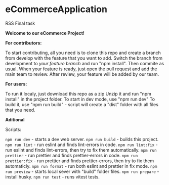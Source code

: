# eCommerceApplication

RSS Final task

**Welcome to our eCommerce Project!**

**For contributors:**

To start contributing, all you need is to clone this repo and create a branch from develop with the feature that you want to add. 
Switch the branch from development to *your feature branch* and run "npm install".
Then commite as usual.
When your feature is ready, just open the pull request and add the main team to review.
After review, your feature will be added by our team.

**For users:**

To run it localy, just download this repo as a zip
Unzip it and run "npm install" in the project folder.
To start in dev mode, use "npm run dev"
To build it, use "npm run build" - script will create a "dist" folder with all files that you need.

**Aditional**

Scripts:

`npm run dev` - starts a dev web server.
`npm run build` - builds this project.
`npm run lint` - run eslint and finds lint-errors in code.
`npm run lint:fix` - run eslint and finds lint-errors, then try to fix them automatically.
`npm run prettier` - run prettier and finds prettier-errors in code.
`npm run prettier:fix` - run prettier and finds prettier-errors, then try to fix them automaticly.
`npm run format` - run both eslint and prettier in fix mode.
`npm run preview` - starts local sever with "build" folder files.
`npm run prepare` - install husky.
`npm run test` - runs vitest tests.
